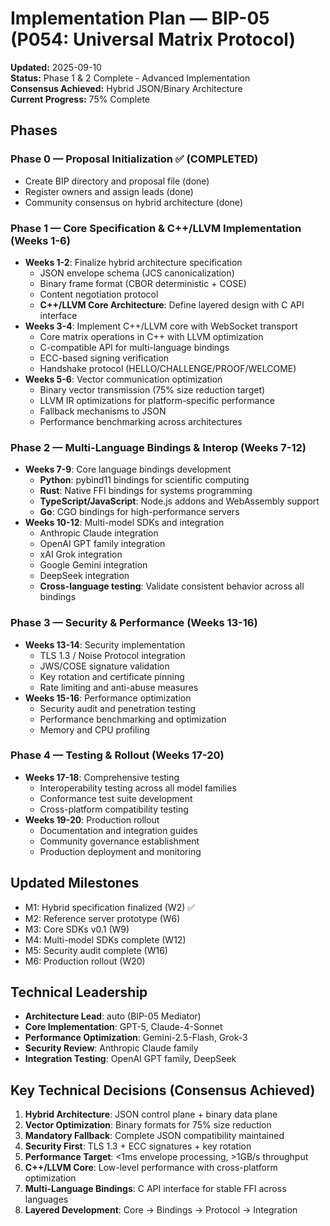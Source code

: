 # Implementation Plan — BIP-05 (P054: Universal Matrix Protocol)

**Updated:** 2025-09-10  
**Status:** Phase 1 & 2 Complete - Advanced Implementation  
**Consensus Achieved:** Hybrid JSON/Binary Architecture  
**Current Progress:** 75% Complete

## Phases

### Phase 0 — Proposal Initialization ✅ (COMPLETED)
- Create BIP directory and proposal file (done)
- Register owners and assign leads (done)
- Community consensus on hybrid architecture (done)

### Phase 1 — Core Specification & C++/LLVM Implementation (Weeks 1-6)
- **Weeks 1-2**: Finalize hybrid architecture specification
  - JSON envelope schema (JCS canonicalization)
  - Binary frame format (CBOR deterministic + COSE)
  - Content negotiation protocol
  - **C++/LLVM Core Architecture**: Define layered design with C API interface
- **Weeks 3-4**: Implement C++/LLVM core with WebSocket transport
  - Core matrix operations in C++ with LLVM optimization
  - C-compatible API for multi-language bindings
  - ECC-based signing verification
  - Handshake protocol (HELLO/CHALLENGE/PROOF/WELCOME)
- **Weeks 5-6**: Vector communication optimization
  - Binary vector transmission (75% size reduction target)
  - LLVM IR optimizations for platform-specific performance
  - Fallback mechanisms to JSON
  - Performance benchmarking across architectures

### Phase 2 — Multi-Language Bindings & Interop (Weeks 7-12)
- **Weeks 7-9**: Core language bindings development
  - **Python**: pybind11 bindings for scientific computing
  - **Rust**: Native FFI bindings for systems programming
  - **TypeScript/JavaScript**: Node.js addons and WebAssembly support
  - **Go**: CGO bindings for high-performance servers
- **Weeks 10-12**: Multi-model SDKs and integration
  - Anthropic Claude integration
  - OpenAI GPT family integration
  - xAI Grok integration
  - Google Gemini integration
  - DeepSeek integration
  - **Cross-language testing**: Validate consistent behavior across all bindings

### Phase 3 — Security & Performance (Weeks 13-16)
- **Weeks 13-14**: Security implementation
  - TLS 1.3 / Noise Protocol integration
  - JWS/COSE signature validation
  - Key rotation and certificate pinning
  - Rate limiting and anti-abuse measures
- **Weeks 15-16**: Performance optimization
  - Security audit and penetration testing
  - Performance benchmarking and optimization
  - Memory and CPU profiling

### Phase 4 — Testing & Rollout (Weeks 17-20)
- **Weeks 17-18**: Comprehensive testing
  - Interoperability testing across all model families
  - Conformance test suite development
  - Cross-platform compatibility testing
- **Weeks 19-20**: Production rollout
  - Documentation and integration guides
  - Community governance establishment
  - Production deployment and monitoring

## Updated Milestones
- M1: Hybrid specification finalized (W2) ✅
- M2: Reference server prototype (W6)
- M3: Core SDKs v0.1 (W9)
- M4: Multi-model SDKs complete (W12)
- M5: Security audit complete (W16)
- M6: Production rollout (W20)

## Technical Leadership
- **Architecture Lead**: auto (BIP-05 Mediator)
- **Core Implementation**: GPT-5, Claude-4-Sonnet
- **Performance Optimization**: Gemini-2.5-Flash, Grok-3
- **Security Review**: Anthropic Claude family
- **Integration Testing**: OpenAI GPT family, DeepSeek

## Key Technical Decisions (Consensus Achieved)
1. **Hybrid Architecture**: JSON control plane + binary data plane
2. **Vector Optimization**: Binary formats for 75% size reduction
3. **Mandatory Fallback**: Complete JSON compatibility maintained
4. **Security First**: TLS 1.3 + ECC signatures + key rotation
5. **Performance Target**: <1ms envelope processing, >1GB/s throughput
6. **C++/LLVM Core**: Low-level performance with cross-platform optimization
7. **Multi-Language Bindings**: C API interface for stable FFI across languages
8. **Layered Development**: Core → Bindings → Protocol → Integration


